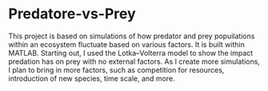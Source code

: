 # Predatore-vs-Prey
This project is based on simulations of how predator and prey popuilations within an ecosystem fluctuate based on various factors. It is built within MATLAB. Starting out, I used the Lotka–Volterra model to show the impact predation has on prey with no external factors. As I create more simulations, I plan to bring in more factors,  such as competition for resources, introduction of new species, time scale, and more.

